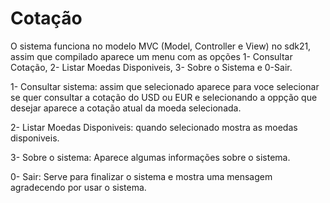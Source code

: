# Cotação


O sistema funciona no modelo MVC (Model, Controller e View) no sdk21, assim que compilado aparece um menu com as opções 1- Consultar Cotação, 2- Listar Moedas Disponiveis, 3- Sobre o Sistema e 0-Sair.

1- Consultar sistema: assim que selecionado aparece para voce selecionar se quer consultar a cotação do USD ou EUR e selecionando a oppção que desejar aparece a cotação atual da moeda selecionada.

2-  Listar Moedas Disponiveis: quando selecionado mostra as moedas disponiveis.

3- Sobre o sistema: Aparece algumas informações sobre o sistema.

0- Sair: Serve para finalizar o sistema e mostra uma mensagem agradecendo por usar o sistema.
